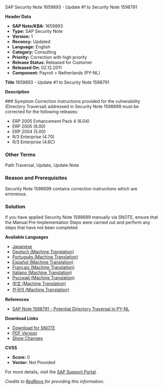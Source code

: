 SAP Security Note 1659893 - Update #1 to Security Note 1598791

**Header Data**
- **SAP Note/KBA:** 1659893
- **Type:** SAP Security Note
- **Version:** 1
- **Recency:** Updated
- **Language:** English
- **Category:** Consulting
- **Priority:** Correction with high priority
- **Release Status:** Released for Customer
- **Released On:** 02.12.2011
- **Component:** Payroll > Netherlands (PY-NL)

**Title**
1659893 - Update #1 to Security Note 1598791

**Description**
<div class="mono">
### Symptom
Correction instructions provided for the vulnerability (Directory Traversal) addressed in Security Note 1598699 must be corrected for the following releases:

- ERP 2005 Enhancement Pack 4 (6.04)
- ERP 2005 (6.00)
- ERP 2004 (5.00)
- R/3 Enterprise (4.70)
- R/3 Enterprise (4.6C)

### Other Terms
Path Traversal, Update, Update Note

### Reason and Prerequisites
Security Note 1598699 contains correction instructions which are erroneous.

### Solution
If you have applied Security Note 1598699 manually via SNOTE, ensure that the Manual Pre-Implementation Steps were carried out and perform any steps that have not been completed.
</div>

**Available Languages**
- [Japanese](https://me.sap.com/notes/0001659893/J)
- [Deutsch (Machine Translation)](https://me.sap.com/notes/0001659893/D)
- [Português (Machine Translation)](https://me.sap.com/notes/0001659893/P)
- [Español (Machine Translation)](https://me.sap.com/notes/0001659893/S)
- [Français (Machine Translation)](https://me.sap.com/notes/0001659893/F)
- [Italiano (Machine Translation)](https://me.sap.com/notes/0001659893/I)
- [Русский (Machine Translation)](https://me.sap.com/notes/0001659893/R)
- [中文 (Machine Translation)](https://me.sap.com/notes/0001659893/1)
- [한국어 (Machine Translation)](https://me.sap.com/notes/0001659893/3)

**References**
- [SAP Note 1598791 - Potential Directory Traversal in PY-NL](https://me.sap.com/notes/1598791)

**Download Links**
- [Download for SNOTE](https://notesdownloads.sap.com/note/0040000017352372017)
- [PDF Version](https://me.sap.com/sap/support/sfm/notes/print/0001659893?language=en-US&token=8EFE176383A7D6D0B280216306252BD9)
- [Show Changes](https://me.sap.com/notesLatestChanges/0001659893/E/diff)

**CVSS**
- **Score:** 0
- **Vector:** Not Provided

For more details, visit the [SAP Support Portal](https://me.sap.com/).

*Credits to [RedRays](https://redrays.io) for providing this information.*